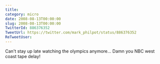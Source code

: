 ```yaml
---
title: 
category: micro
date: 2008-08-13T00:00:00
slug: 2008-08-13T00:00:00
TwitterId: 886376352
TweetUrl: https://twitter.com/mark_philpot/status/886376352
ReTweetUser: 
---
```


Can't stay up late watching the olympics anymore... Damn you NBC west coast tape delay!